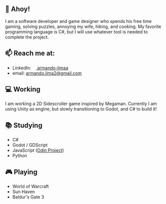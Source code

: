 ## 👋 Ahoy!

I am a software developer and game designer who spends his free time gaming, solving puzzles, annoying my wife, hiking, and cooking. My favorite programming language is C#, but I will use whatever tool is needed to complete the project.

## 📫 Reach me at:
- LinkedIn: [<img src="https://cdn-icons-png.flaticon.com/512/174/174857.png" width=12px> armando-limaa](https://www.linkedin.com/in/armandolimaa/)
- email: [armando.lima2@gmail.com](mailto:armando.lima2@gmail.com)

## 💻 Working
I am working a 2D Sidescroller game inspired by Megaman. Currently I am using Unity as engine, but slowly transitioning to Godot, and C# to build it!

## 📚 Studying
- C#
- Godot / GDScript
- JavaScript ([Odin Project](https://www.theodinproject.com))
- Python

## 🎮 Playing
- World of Warcraft
- Sun Haven
- Baldur's Gate 3
